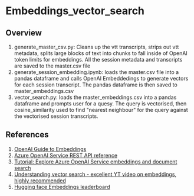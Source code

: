 # Embeddings_vector_search

## Overview

1. generate_master_csv.py: Cleans up the vtt transcripts, strips out vtt metadata, splits large blocks of text into chunks to fall inside of OpenAI token limits for embeddings.
All the session metadata and transcripts are saved to the master.csv file
1. generate_session_embedding.ipynb: loads the master.csv file into a pandas dataframe and calls OpenAI Embeddedings to generate vectors for each session transcript.
The pandas dataframe is then saved to master_embeddings.csv
1. vector_search.py: loads the master_embeddings.csv into a pandas dataframe and prompts user for a quesy. The query is vectorised, then cosine_similarity used to find "nearest neighbour" for the query against the vectorised session transcripts.

## References

1. [OpenAI Guide to Embeddings](https://platform.openai.com/docs/guides/embeddings)
1. [Azure OpenAI Service REST API reference](https://learn.microsoft.com/azure/ai-services/openai/reference)
1. [Tutorial: Explore Azure OpenAI Service embeddings and document search](https://learn.microsoft.com/azure/ai-services/openai/tutorials/embeddings?tabs=command-line)
1. [Understanding vector search - excellent YT video on embeddings, highly recommended](https://www.youtube.com/watch?v=xzHhZh7F25I)
1. [Hugging face Embeddings leaderboard](https://huggingface.co/blog/mteb)
